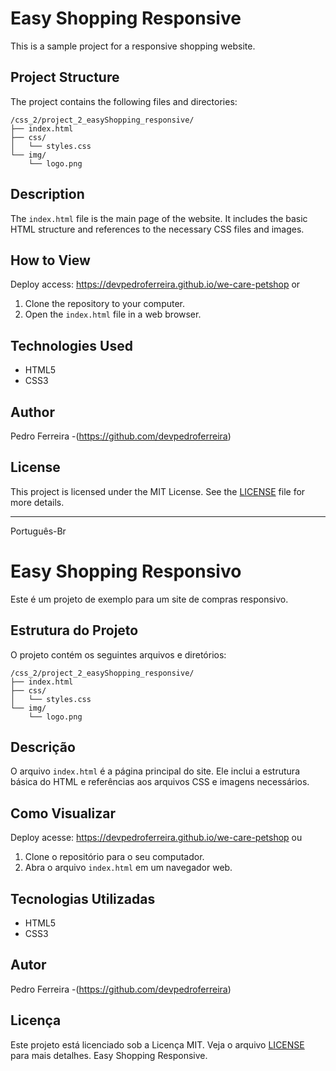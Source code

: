 # Easy Shopping Responsive

This is a sample project for a responsive shopping website.

## Project Structure

The project contains the following files and directories:

```
/css_2/project_2_easyShopping_responsive/
├── index.html
├── css/
│   └── styles.css
└── img/
    └── logo.png
```

## Description

The `index.html` file is the main page of the website. It includes the basic HTML structure and references to the necessary CSS files and images.

## How to View
Deploy access: https://devpedroferreira.github.io/we-care-petshop
or
1. Clone the repository to your computer.
2. Open the `index.html` file in a web browser.

## Technologies Used

- HTML5
- CSS3

## Author
 Pedro Ferreira
-(https://github.com/devpedroferreira)

## License

This project is licensed under the MIT License. See the [LICENSE](LICENSE) file for more details.

------
Português-Br
# Easy Shopping Responsivo

Este é um projeto de exemplo para um site de compras responsivo.

## Estrutura do Projeto

O projeto contém os seguintes arquivos e diretórios:

```
/css_2/project_2_easyShopping_responsive/
├── index.html
├── css/
│   └── styles.css
└── img/
    └── logo.png
```

## Descrição

O arquivo `index.html` é a página principal do site. Ele inclui a estrutura básica do HTML e referências aos arquivos CSS e imagens necessários.

## Como Visualizar
Deploy acesse: https://devpedroferreira.github.io/we-care-petshop
ou
1. Clone o repositório para o seu computador.
2. Abra o arquivo `index.html` em um navegador web.

## Tecnologias Utilizadas

- HTML5
- CSS3

## Autor
 Pedro Ferreira
-(https://github.com/devpedroferreira)

## Licença

Este projeto está licenciado sob a Licença MIT. Veja o arquivo [LICENSE](LICENSE) para mais detalhes. Easy Shopping Responsive.